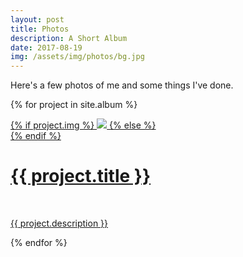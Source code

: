 ```yaml
---
layout: post
title: Photos
description: A Short Album
date: 2017-08-19
img: /assets/img/photos/bg.jpg
---
```

<script src="{{ '/assets/js/jquery-3.2.1.min.js' | prepend: site.baseurl | prepend: site.url }}"></script>
<style type="text/css">
    body{
        /*background-image: url("{{ site.baseurl }}/assets/img/photos/bg.jpg");*/
    }
</style>

Here's a few photos of me and some things I've done.

{% for project in site.album %}


<div class="project ">
    <div class="thumbnail">
        <a href="#" id="target"> 
        {% if project.img %}
        <img class="thumbnail" src="{{ project.img | prepend: site.baseurl | prepend: site.url }}" style = " max-width: 300px"/>
        {% else %}
        <div class="thumbnail blankbox"></div>
        {% endif %}    
        <span>
            <div class="caption-wrapper">
            <h1>{{ project.title }}</h1>
            <br/>
            <p>{{ project.description }}</p>
            </div>
        </span>
        </a>
    </div>
</div>


{% endfor %}




<script type="text/javascript">
    $("a[id]").click(function(event){
    event.preventDefault();
});
</script>